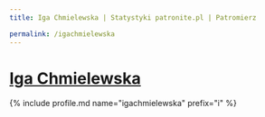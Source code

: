```yaml
---
title: Iga Chmielewska | Statystyki patronite.pl | Patromierz

permalink: /igachmielewska
---
```


# [Iga Chmielewska](https://patronite.pl/igachmielewska)

{% include profile.md name="igachmielewska" prefix="i" %}
